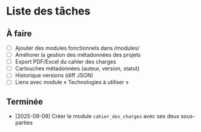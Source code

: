 # Liste des tâches

## À faire
- [ ] Ajouter des modules fonctionnels dans /modules/
- [ ] Améliorer la gestion des métadonnées des projets
- [ ] Export PDF/Excel du cahier des charges
- [ ] Cartouches métadonnées (auteur, version, statut)
- [ ] Historique versions (diff JSON)
- [ ] Liens avec module « Technologies à utiliser »

## Terminée
- [2025-09-09] Créer le module `cahier_des_charges` avec ses deux sous-parties
